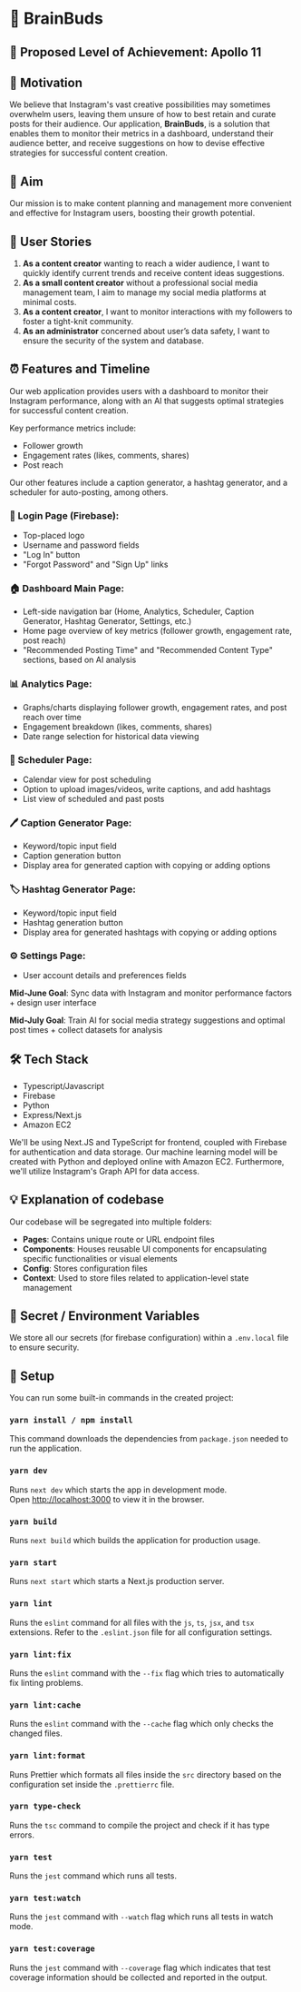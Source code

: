 # 🧠 BrainBuds

## 🎯 Proposed Level of Achievement: Apollo 11

## 🌟 Motivation 

We believe that Instagram's vast creative possibilities may sometimes overwhelm users, leaving them unsure of how to best retain and curate posts for their audience. Our application, **BrainBuds**, is a solution that enables them to monitor their metrics in a dashboard, understand their audience better, and receive suggestions on how to devise effective strategies for successful content creation. 

## 🚀 Aim 

Our mission is to make content planning and management more convenient and effective for Instagram users, boosting their growth potential.

## 👥 User Stories

1. **As a content creator** wanting to reach a wider audience, I want to quickly identify current trends and receive content ideas suggestions.
2. **As a small content creator** without a professional social media management team, I aim to manage my social media platforms at minimal costs.
3. **As a content creator**, I want to monitor interactions with my followers to foster a tight-knit community.
4. **As an administrator** concerned about user’s data safety, I want to ensure the security of the system and database.

## ⏰ Features and Timeline

Our web application provides users with a dashboard to monitor their Instagram performance, along with an AI that suggests optimal strategies for successful content creation. 

Key performance metrics include:
- Follower growth
- Engagement rates (likes, comments, shares)
- Post reach

Our other features include a caption generator, a hashtag generator, and a scheduler for auto-posting, among others.

### 🎨 Login Page (Firebase):

- Top-placed logo
- Username and password fields
- "Log In" button
- "Forgot Password" and "Sign Up" links

### 🏠 Dashboard Main Page:

- Left-side navigation bar (Home, Analytics, Scheduler, Caption Generator, Hashtag Generator, Settings, etc.)
- Home page overview of key metrics (follower growth, engagement rate, post reach)
- "Recommended Posting Time" and "Recommended Content Type" sections, based on AI analysis

### 📊 Analytics Page:

- Graphs/charts displaying follower growth, engagement rates, and post reach over time
- Engagement breakdown (likes, comments, shares)
- Date range selection for historical data viewing

### 📅 Scheduler Page:

- Calendar view for post scheduling
- Option to upload images/videos, write captions, and add hashtags
- List view of scheduled and past posts

### 🖊️ Caption Generator Page:

- Keyword/topic input field
- Caption generation button
- Display area for generated caption with copying or adding options

### 🏷️ Hashtag Generator Page:

- Keyword/topic input field
- Hashtag generation button
- Display area for generated hashtags with copying or adding options

### ⚙️ Settings Page:

- User account details and preferences fields

**Mid-June Goal**: Sync data with Instagram and monitor performance factors + design user interface

**Mid-July Goal**: Train AI for social media strategy suggestions and optimal post times + collect datasets for analysis

## 🛠️ Tech Stack

- Typescript/Javascript
- Firebase
- Python
- Express/Next.js
- Amazon EC2

We'll be using Next.JS and TypeScript for frontend, coupled with Firebase for authentication and data storage. Our machine learning model will be created with Python and deployed online with Amazon EC2. Furthermore, we'll utilize Instagram's Graph API for data access.

## 💡 Explanation of codebase

Our codebase will be segregated into multiple folders:

- **Pages**: Contains unique route or URL endpoint files
- **Components**: Houses reusable UI components for encapsulating specific functionalities or visual elements
- **Config**: Stores configuration files
- **Context**: Used to store files related to application-level state management

## 🤫 Secret / Environment Variables

We store all our secrets (for firebase configuration) within a `.env.local` file to ensure security.

## 🔧 Setup

You can run some built-in commands in the created project:

### `yarn install / npm install`

This command downloads the dependencies from `package.json` needed to run the application.

### `yarn dev`

Runs `next dev` which starts the app in development mode.<br>
Open [http://localhost:3000](http://localhost:3000) to view it in the browser.

### `yarn build`

Runs `next build` which builds the application for production usage.

### `yarn start`

Runs `next start` which starts a Next.js production server.

### `yarn lint`

Runs the `eslint` command for all files with the `js`, `ts`, `jsx`, and `tsx` extensions. Refer to the `.eslint.json` file for all configuration settings.

### `yarn lint:fix`

Runs the `eslint` command with the `--fix` flag which tries to automatically fix linting problems.

### `yarn lint:cache`

Runs the `eslint` command with the `--cache` flag which only checks the changed files.

### `yarn lint:format`

Runs Prettier which formats all files inside the `src` directory based on the configuration set inside the `.prettierrc` file.

### `yarn type-check`

Runs the `tsc` command to compile the project and check if it has type errors.

### `yarn test`

Runs the `jest` command which runs all tests.

### `yarn test:watch`

Runs the `jest` command with `--watch` flag which runs all tests in watch mode.

### `yarn test:coverage`

Runs the `jest` command with `--coverage` flag which indicates that test coverage information should be collected and reported in the output.
